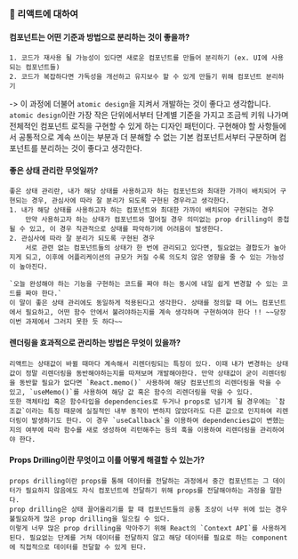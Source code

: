 ### 🖤 리액트에 대하여

#### 컴포넌트는 어떤 기준과 방법으로 분리하는 것이 좋을까?
    1. 코드가 재사용 될 가능성이 있다면 새로운 컴포넌트를 만들어 분리하기 (ex. UI에 사용되는 컴포넌트들)
    2. 코드가 복잡하다면 가독성을 개선하고 유지보수 할 수 있게 만들기 위해 컴포넌트 분리하기
  -> 이 과정에 더불어 `atomic design`을 지켜서 개발하는 것이 좋다고 생각합니다. `atomic design`이란 가장 작은 단위에서부터
  단계별 기준을 가지고 조금씩 키워 나가며 전체적인 컴포넌트 로직을 구현할 수 있게 하는 디자인 패턴이다. 구현해야 할 사항들에서 공통적으로 계속 쓰이는 부분과 더 분해할 수 없는 기본 컴포넌트서부터 구분하며 컴포넌트를 분리하는 것이 좋다고 생각한다.

####  좋은 상태 관리란 무엇일까?
    좋은 상태 관리란, 내가 해당 상태를 사용하고자 하는 컴포넌트와 최대한 가까이 배치되어 구현되는 경우, 관심사에 따라 잘 분리가 되도록 구현된 경우라고 생각한다.
    1. 내가 해당 상태를 사용하고자 하는 컴포넌트와 최대한 가까이 배치되어 구현되는 경우
        만약 사용하고자 하는 상태가 컴포넌트와 멀어질 경우 의미없는 prop drilling이 중첩될 수 있고, 이 경우 직관적으로 상태를 파악하기에 어려움이 발생한다.
    2. 관심사에 따라 잘 분리가 되도록 구현된 경우
        서로 관련 없는 컴포넌트들의 상태가 한 번에 관리되고 있다면, 필요없는 결합도가 높아지게 되고, 이후에 어플리케이션의 규모가 커질 수록 의도치 않은 영향을 줄 수 있는 가능성이 높아진다.

    `오늘 완성해야 하는 기능을 구현하는 코드를 짜야 하는 동시에 내일 쉽게 변경할 수 있는 코드를 짜야 한다.`
    이 말이 좋은 상태 관리에도 동일하게 적용된다고 생각한다. 상태를 정의할 때 어느 컴포넌트에서 필요하고, 어떤 함수 안에서 불려야하는지를 계속 생각하며 구현하여야 한다 !! ~~당장 이번 과제에서 그러지 못한 듯 하다~~

#### 렌더링을 효과적으로 관리하는 방법은 무엇이 있을까?
    리액트는 상태값이 바뀔 때마다 계속해서 리렌더링되는 특징이 있다. 이때 내가 변경하는 상태값이 정말 리렌더링을 동반해야하는지를 따져보며 개발해야한다. 만약 상태값이 굳이 리렌더링을 동반할 필요가 없다면 `React.memo()` 사용하여 해당 컴포넌트의 리렌더링을 막을 수 있고, `useMemo()`를 사용하여 해당 값 혹은 함수의 리렌더링을 막을 수 있다.
    또한 객체타입 혹은 함수타입을 dependencies로 두거나 props로 넘기게 될 경우에는 `참조값`이라는 특징 때문에 실질적인 내부 동작이 변하지 않았더라도 다른 값으로 인지하여 리렌더링이 발생하기도 한다. 이 경우 `useCallback`을 이용하여 dependencies값이 변했는지의 여부에 따라 함수를 새로 생성하여 리턴해주는 등의 훅을 이용하여 리렌더링을 관리하여야 한다.

#### Props Drilling이란 무엇이고 이를 어떻게 해결할 수 있는가?
    props drilling이란 props를 통해 데이터를 전달하는 과정에서 중간 컴포넌트는 그 데이터가 필요하지 않음에도 자식 컴포넌트에 전달하기 위해 props를 전달해야하는 과정을 말한다.
    prop drilling은 상태 끌어올리기를 할 때 컴포넌트들의 공통 조상이 너무 위에 있는 경우 불필요하게 많은 prop drilling을 일으킬 수 있다.
    이렇게 너무 많은 prop drilling을 막아주기 위해 React의 `Context API`를 사용하게 된다. 필요없는 단계를 거쳐 데이터를 전달하지 않고 해당 데이터를 필요로 하는 component에 직접적으로 데이터를 전달할 수 있게 된다.